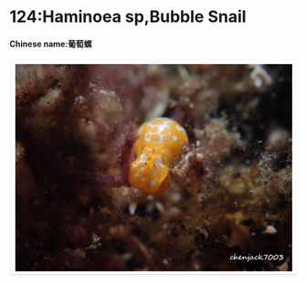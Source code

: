 # 124:Haminoea sp,Bubble Snail

#### Chinese name:葡萄螺

![](../../.gitbook/assets/haminoea-sp%20%282%29.jpg)

